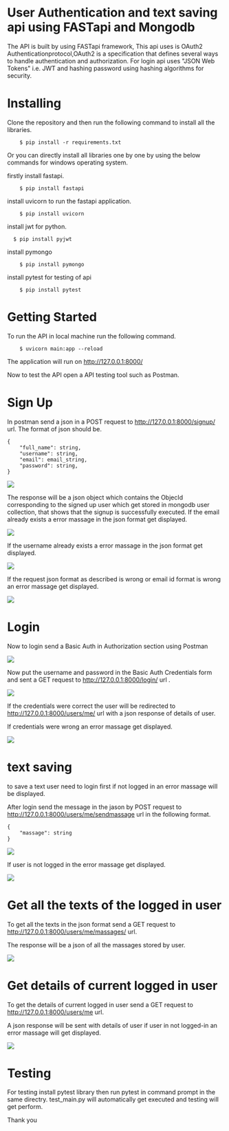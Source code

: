 # User Authentication and text saving api using FASTapi and Mongodb

The API is built by using FASTapi framework, This api uses is OAuth2 Authenticationprotocol,OAuth2 is a specification that defines several ways to handle authentication and authorization. For login api uses "JSON Web Tokens" i.e. JWT and hashing password using hashing algorithms for security.

# Installing

Clone the repository and then run the following command to install all the libraries.

```
    $ pip install -r requirements.txt
```

Or you can directly install all libraries one by one by using the below commands for windows operating system. 

firstly install fastapi.
```
    $ pip install fastapi
```
install uvicorn to run the fastapi application.

```
    $ pip install uvicorn
```
install jwt for python.
```
  $ pip install pyjwt
```

install pymongo

```
    $ pip install pymongo
```

install pytest for testing of api
```
    $ pip install pytest
```

# Getting Started

To run the API in local machine run the following command.

```
    $ uvicorn main:app --reload
```
The application will run on http://127.0.0.1:8000/

Now to test the API open a API testing tool such as Postman.


# Sign Up

In postman send a json in a POST request to http://127.0.0.1:8000/signup/ url.
The format of json should be.
```
{
    "full_name": string,
    "username": string,
    "email": email_string,
    "password": string,
}
```
![](images/signup.png)

The response will be a json object which contains the ObjecId corresponding to the signed up user which get stored in mongodb user collection, that shows that the signup is successfully executed.
If the email already exists a error massage in the json format get displayed.

![](images/emailexists.png)

If the username already exists a error massage in the json format get displayed.

![](images/usernameexists.png)

If the request json format as described is wrong or email id format is wrong an error massage get displayed.

![](images/wrong_email.png)

# Login

Now to login send a Basic Auth in Authorization section using Postman 


![](images/Basic_Auth-1.png)


Now put the username and password in the Basic Auth Credentials form and sent a GET request to http://127.0.0.1:8000/login/ url .

![](images/login.png)

If the credentials were correct the user will be redirected to http://127.0.0.1:8000/users/me/ url with a json response of details of user.

If credentials were wrong an error massage get displayed.

![](images/incorrect_credentials.png)

# text saving 

to save a text user need to login first if not logged in an error massage will be displayed.

After login send the message in the jason by POST request to http://127.0.0.1:8000/users/me/sendmassage url in the following format.

```
{
    "massage": string
}
```
![](images/user_me_sendmassage.png)

If user is not logged in the error massage get displayed.

![](images/validationerrormassage.png)


# Get all the texts of the logged in user

To get all the texts in the json format send a GET request to http://127.0.0.1:8000/users/me/massages/ url.

The response will be a json of all the massages stored by user.

![](images/user_me_massages.png)

# Get details of current logged in user

To get the details of current logged in user send a GET request to http://127.0.0.1:8000/users/me url.

A json response will be sent with details of user if user in not logged-in an error massage will get displayed.

![](images/user_me.png)


# Testing

For testing install pytest library then run pytest in command prompt in the same directry.
test_main.py will automatically get executed and testing will get perform.


Thank you









